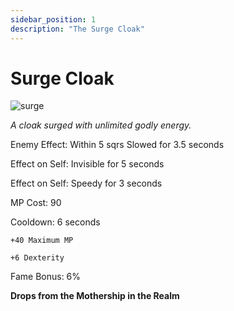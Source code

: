 ```yaml
---
sidebar_position: 1
description: "The Surge Cloak"
---
```


# Surge Cloak

![surge](https://vwiki.valorserver.com/api/item/picture/surge%20cloak)

<i>A cloak surged with unlimited godly energy.</i>

Enemy Effect: Within 5 sqrs Slowed for 3.5 seconds

Effect on Self: Invisible for 5 seconds

Effect on Self: Speedy for 3 seconds

MP Cost: 90

Cooldown: 6 seconds

    +40 Maximum MP
    
    +6 Dexterity

Fame Bonus: 6%

**Drops from the Mothership in the Realm**
